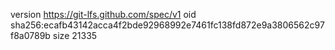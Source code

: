 version https://git-lfs.github.com/spec/v1
oid sha256:ecafb43142acca4f2bde92968992e7461fc138fd872e9a3806562c97f8a0789b
size 21335
